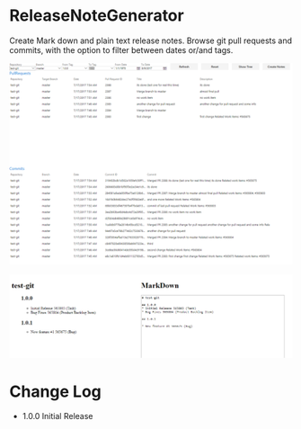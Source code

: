 # ReleaseNoteGenerator

Create Mark down and plain text release notes.
Browse git pull requests and commits, with the option to filter between dates or/and tags.

![mainWindow](Images/Capture.PNG)

![ReleaseNotes](Images/Capture1.PNG)

# Change Log
* 1.0.0 Initial Release 
